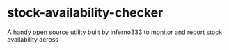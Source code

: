 # stock-availability-checker

A handy open source utility built by inferno333 to monitor and report stock availability across